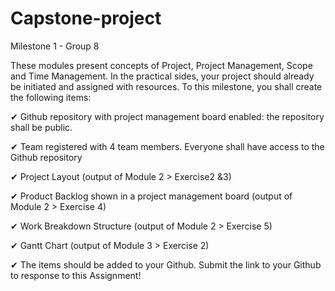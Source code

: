 # Capstone-project

Milestone 1 - Group 8

These modules present concepts of Project, Project Management, Scope and Time Management. 
In the practical sides, your project should already be initiated and assigned with resources. To this milestone, you shall create the following items:

✔ Github repository with project management board enabled: the repository shall be public. 

✔ Team registered with 4 team members. Everyone shall have access to the Github repository

✔ Project Layout (output of Module 2 > Exercise2 &3)

✔ Product Backlog shown in a project management board (output of Module 2 > Exercise 4)

✔ Work Breakdown Structure (output of Module 2 > Exercise 5)

✔ Gantt Chart (output of Module 3 > Exercise 2)

✔ The items should be added to your Github. Submit the link to your Github to response to this Assignment!







